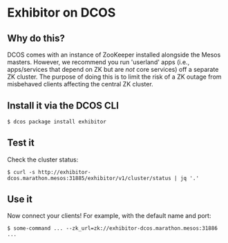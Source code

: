 # Exhibitor on DCOS

## Why do this?

DCOS comes with an instance of ZooKeeper installed alongside the Mesos masters. However, we recommend you run 'userland' apps (i.e., apps/services that depend on ZK but are *not* core services) off a separate ZK cluster. The purpose of doing this is to limit the risk of a ZK outage from misbehaved clients affecting the central ZK cluster.

## Install it via the DCOS CLI

```
$ dcos package install exhibitor
```

## Test it

Check the cluster status:

```
$ curl -s http://exhibitor-dcos.marathon.mesos:31885/exhibitor/v1/cluster/status | jq '.'
```

## Use it

Now connect your clients! For example, with the default name and port:

```
$ some-command ... --zk_url=zk://exhibitor-dcos.marathon.mesos:31886 ...
```
